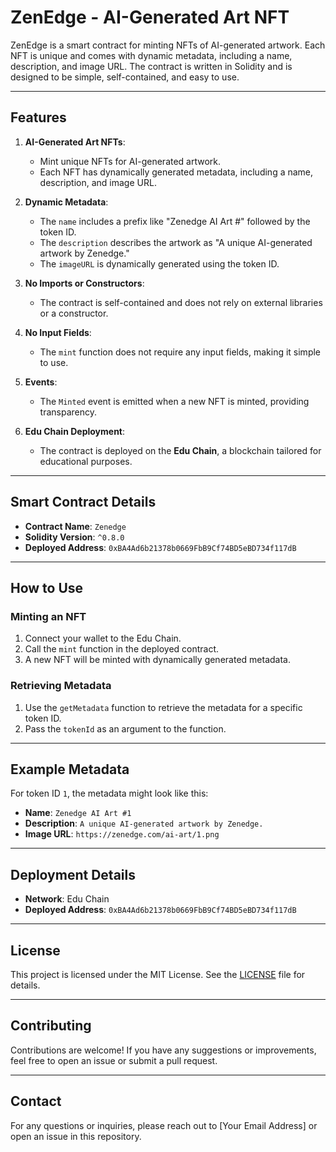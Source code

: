 # ZenEdge - AI-Generated Art NFT

ZenEdge is a smart contract for minting NFTs of AI-generated artwork. Each NFT is unique and comes with dynamic metadata, including a name, description, and image URL. The contract is written in Solidity and is designed to be simple, self-contained, and easy to use.

---

## Features

1. **AI-Generated Art NFTs**:
   - Mint unique NFTs for AI-generated artwork.
   - Each NFT has dynamically generated metadata, including a name, description, and image URL.

2. **Dynamic Metadata**:
   - The `name` includes a prefix like "Zenedge AI Art #" followed by the token ID.
   - The `description` describes the artwork as "A unique AI-generated artwork by Zenedge."
   - The `imageURL` is dynamically generated using the token ID.

3. **No Imports or Constructors**:
   - The contract is self-contained and does not rely on external libraries or a constructor.

4. **No Input Fields**:
   - The `mint` function does not require any input fields, making it simple to use.

5. **Events**:
   - The `Minted` event is emitted when a new NFT is minted, providing transparency.

6. **Edu Chain Deployment**:
   - The contract is deployed on the **Edu Chain**, a blockchain tailored for educational purposes.

---

## Smart Contract Details

- **Contract Name**: `Zenedge`
- **Solidity Version**: `^0.8.0`
- **Deployed Address**: `0xBA4Ad6b21378b0669FbB9Cf74BD5eBD734f117dB` 

---

## How to Use

### Minting an NFT
1. Connect your wallet to the Edu Chain.
2. Call the `mint` function in the deployed contract.
3. A new NFT will be minted with dynamically generated metadata.

### Retrieving Metadata
1. Use the `getMetadata` function to retrieve the metadata for a specific token ID.
2. Pass the `tokenId` as an argument to the function.

---

## Example Metadata

For token ID `1`, the metadata might look like this:
- **Name**: `Zenedge AI Art #1`
- **Description**: `A unique AI-generated artwork by Zenedge.`
- **Image URL**: `https://zenedge.com/ai-art/1.png`

---

## Deployment Details

- **Network**: Edu Chain
- **Deployed Address**: `0xBA4Ad6b21378b0669FbB9Cf74BD5eBD734f117dB` 

---

## License

This project is licensed under the MIT License. See the [LICENSE](LICENSE) file for details.

---

## Contributing

Contributions are welcome! If you have any suggestions or improvements, feel free to open an issue or submit a pull request.

---

## Contact

For any questions or inquiries, please reach out to [Your Email Address] or open an issue in this repository.
